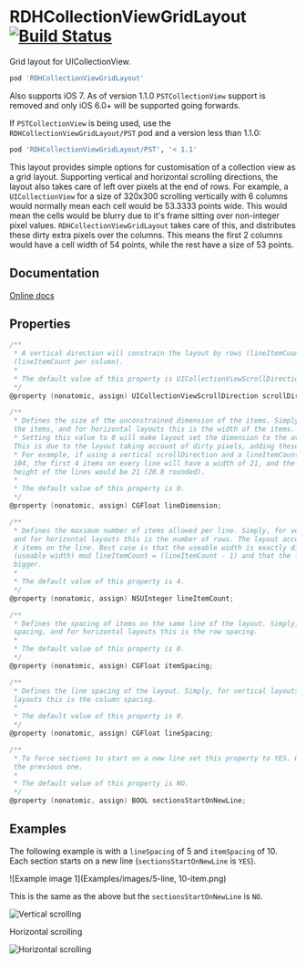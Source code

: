 RDHCollectionViewGridLayout [![Build Status](https://travis-ci.org/rhodgkins/RDHCollectionViewGridLayout.svg?branch=master)](https://travis-ci.org/rhodgkins/RDHCollectionViewGridLayout)
===========================

Grid layout for UICollectionView.
``` ruby 
pod 'RDHCollectionViewGridLayout'
```

Also supports iOS 7. As of version 1.1.0 `PSTCollectionView` support is removed and only iOS 6.0+ will be supported going forwards.

If `PSTCollectionView` is being used, use the `RDHCollectionViewGridLayout/PST` pod and a version less than 1.1.0:
``` ruby 
pod 'RDHCollectionViewGridLayout/PST', '< 1.1'
```

This layout provides simple options for customisation of a collection view as a grid layout.
Supporting vertical and horizontal scrolling directions, the layout also takes care of left over pixels at the end of rows.
For example, a `UICollectionView` for a size of 320x300 scrolling vertically with 6 columns would normally mean each cell would be 53.3333 points wide.
This would mean the cells would be blurry due to it's frame sitting over non-integer pixel values.
`RDHCollectionViewGridLayout` takes care of this, and distributes these dirty extra pixels over the columns. This means the first 2 columns would have a cell width of 54 points, while the rest have a size of 53 points.

Documentation
-------------

[Online docs](http://cocoadocs.org/docsets/RDHCollectionViewGridLayout)
<!--
[Add Docset to Dash](dash-feed://http%3A%2F%2Fcocoadocs.org%2Fdocsets%2FRDHCollectionViewGridLayout%2FRDHCollectionViewGridLayout.xml)

[Add Docset with Docs For Xcode](docs-for-xcode://http%3A%2F%2Fcocoadocs.org%2Fdocsets%2FRDHCollectionViewGridLayout%2Fxcode-docset.atom)
-->
Properties
----------

``` objective-c
/**
 * A vertical direction will constrain the layout by rows (lineItemCount per row), a horizontal direction by columns
 (lineItemCount per column).
 *
 * The default value of this property is UICollectionViewScrollDirectionVertical.
 */
@property (nonatomic, assign) UICollectionViewScrollDirection scrollDirection;

/**
 * Defines the size of the unconstrained dimension of the items. Simply, for vertical layouts this is the height of 
 the items, and for horizontal layouts this is the width of the items.
 * Setting this value to 0 will make layout set the dimension to the average of the other dimenion on the same line. 
 This is due to the layout taking account of dirty pixels, adding these extra pixels in the first X items on the line.
 * For example, if using a vertical scrollDirection and a lineItemCount of 5 when the collectionView has a width of 
 104, the first 4 items on every line will have a width of 21, and the last 20 (21 + 21 + 21 + 21 + 20 = 104), so the 
 height of the lines would be 21 (20.8 rounded).
 *
 * The default value of this property is 0.
 */
@property (nonatomic, assign) CGFloat lineDimension;

/**
 * Defines the maximum number of items allowed per line. Simply, for vertical layouts this is the number of columns, 
 and for horizontal layouts this is the number of rows. The layout accounts for adding the extra pixels to the first 
 X items on the line. Best case is that the useable width is exactly divisible by lineItemCount, worse case is that 
 (useable width) mod lineItemCount = (lineItemCount - 1) and that the first (lineItemCount - 1) items are 1 pixel 
 bigger.
 *
 * The default value of this property is 4.
 */
@property (nonatomic, assign) NSUInteger lineItemCount;

/**
 * Defines the spacing of items on the same line of the layout. Simply, for vertical layouts this is the column 
 spacing, and for horizontal layouts this is the row spacing.
 *
 * The default value of this property is 0.
 */
@property (nonatomic, assign) CGFloat itemSpacing;

/**
 * Defines the line spacing of the layout. Simply, for vertical layouts this is the row spacing, and for horizontal 
 layouts this is the column spacing.
 *
 * The default value of this property is 0.
 */
@property (nonatomic, assign) CGFloat lineSpacing;

/**
 * To force sections to start on a new line set this property to YES. Otherwise the section will follow on on from 
 the previous one.
 *
 * The default value of this property is NO.
 */
@property (nonatomic, assign) BOOL sectionsStartOnNewLine;

```

Examples
--------


The following example is with a `lineSpacing` of 5 and `itemSpacing` of 10. Each section starts on a new line (`sectionsStartOnNewLine` is `YES`).

![Example image 1](Examples/images/5-line, 10-item.png)


This is the same as the above but the `sectionsStartOnNewLine` is `NO`.

![Vertical scrolling](Examples/images/vertical.png)


Horizontal scrolling

![Horizontal scrolling](Examples/images/horizontal.png)


